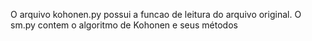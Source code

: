 O arquivo kohonen.py possui a funcao de leitura do arquivo original. O sm.py contem o algoritmo de Kohonen e seus métodos
